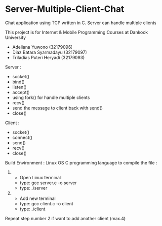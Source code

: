 # Server-Multiple-Client-Chat
Chat application using TCP written in C. Server can handle multiple clients

This project is for Internet & Mobile Programming Courses at Dankook University
- Adeliana Yuwono (32179096)
- Diaz Batara Syarmadayu (32179097)
- Triladias Puteri Heryadi (32179093)

Server :
- socket()
- bind()
- listen()
- accept()
- using fork() for handle multiple clients
- recv()
- send the message to client back with send()
- close()

Client :
- socket()
- connect()
- send()
- recv()
- close()

Build Environment :
Linux OS
C programming language
to compile the file :

1. - Open Linux terminal
   - type: gcc server.c -o server
   - type: ./server

2. - Add new terminal
   - type: gcc client.c -o client
   - type: ./client

Repeat step number 2 if want to add another client (max.4)
